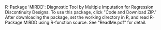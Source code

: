 R-Package 'MIRDD': Diagnostic Tool by Multiple Imputation for Regression Discontinuity Designs. To use this package, click "Code and Download ZIP." After downloading the package, set the working directory in R, and read R-Package MIRDD using R-function source. See "ReadMe.pdf" for detail.
